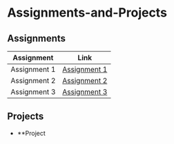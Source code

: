 # Assignments-and-Projects

## Assignments

| Assignment     | Link                                                                                          |
|----------------|-----------------------------------------------------------------------------------------------|
| Assignment 1   | [Assignment 1](https://drive.google.com/file/d/1KKCJko5ioROGpRfzq7YuWYaNyVpeHTHf/view?usp=sharing) |
| Assignment 2   | [Assignment 2](https://hanan20x.github.io/HananWebsite/)                                      |
| Assignment 3   | [Assignment 3](https://github.com/Hanan20x)                                                   |


## Projects

- **Project 
